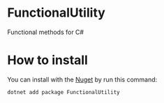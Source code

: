 # FunctionalUtility
Functional methods for C#

# How to install
You can install with the [Nuget](https://www.nuget.org/packages/FunctionalUtility) by run this command:

` dotnet add package FunctionalUtility `
